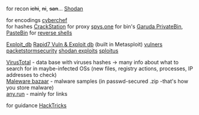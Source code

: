 for recon ~~ichi~~, ~~ni~~, ~~san~~... [Shodan](https://www.shodan.io/about/products)

for encodings [cyberchef](https://cyberchef.org/)  
for hashes [CrackStation](https://crackstation.net/)
for proxy [spys.one](https://spys.one/en/)
for bin's [Garuda PrivateBin](https://bin.garudalinux.org/), [PasteBin](https://pastebin.com/index.php)
for [reverse shells](https://github.com/swisskyrepo/PayloadsAllTheThings/blob/master/Methodology%20and%20Resources/Reverse%20Shell%20Cheatsheet.md)

[Exploit_db](https://www.exploit-db.com/search)
[Rapid7 Vuln & Exploit db](https://www.rapid7.com/db/) (built in Metasploit)
[vulners](https://vulners.com/search)
[packetstormsecurity](https://packetstormsecurity.com/search/?q=webmin+1.890&s=files)
[shodan exploits](https://exploits.shodan.io/welcome)
[sploitus](https://sploitus.com/?query=webmin#exploits)

[VirusTotal](https://www.virustotal.com/gui/home/upload) - data base with viruses hashes -> many info about what to search for in maybe-infected OSs (new files, registry actions, processes, IP addresses to check)  
[Maleware bazaar](https://bazaar.abuse.ch/browse/) - malware samples (in passwd-secured .zip -that's how you store malware)  
[any.run](https://any.run/) - mainly for links  

for guidance [HackTricks](https://book.hacktricks.xyz/welcome/readme)